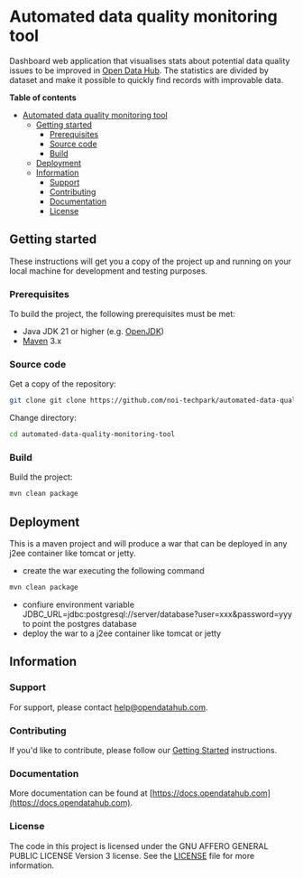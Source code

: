 # Automated data quality monitoring tool


Dashboard web application that visualises stats about potential data quality issues to be improved in [Open Data Hub](https://opendatahub.com). The statistics are divided by dataset and make it possible to quickly find records with improvable data.


**Table of contents**

- [Automated data quality monitoring tool](#automated-data-quality-monitoring-tool)
	- [Getting started](#getting-started)
		- [Prerequisites](#prerequisites)
		- [Source code](#source-code)
		- [Build](#build)
	- [Deployment](#deployment)
	- [Information](#information)
		- [Support](#support)
		- [Contributing](#contributing)
		- [Documentation](#documentation)
		- [License](#license)

## Getting started

These instructions will get you a copy of the project up and running on your local machine for development and testing purposes.

### Prerequisites

To build the project, the following prerequisites must be met:

- Java JDK 21 or higher (e.g. [OpenJDK](https://openjdk.java.net/))
- [Maven](https://maven.apache.org/) 3.x

### Source code

Get a copy of the repository:

```bash
git clone git clone https://github.com/noi-techpark/automated-data-quality-monitoring-tool.git
```

Change directory:

```bash
cd automated-data-quality-monitoring-tool
```

### Build

Build the project:

```bash
mvn clean package
```


## Deployment

This is a maven project and will produce a war that can be deployed in any j2ee container like tomcat or jetty.

* create the war executing the following command

```bash
mvn clean package
```

* confiure environment variable JDBC_URL=jdbc:postgresql://server/database?user=xxx&password=yyy to point the postgres database
* deploy the war to a j2ee container like tomcat or jetty


## Information

### Support

For support, please contact [help@opendatahub.com](mailto:help@opendatahub.com).

### Contributing

If you'd like to contribute, please follow
our [Getting Started](https://github.com/noi-techpark/odh-docs/wiki/Contributor-Guidelines:-Getting-started)
instructions.

### Documentation

More documentation can be found at
[https://docs.opendatahub.com](https://docs.opendatahub.com).

### License

The code in this project is licensed under the GNU AFFERO GENERAL PUBLIC LICENSE Version 3 license. See
the [LICENSE](../../LICENSE) file for more information.